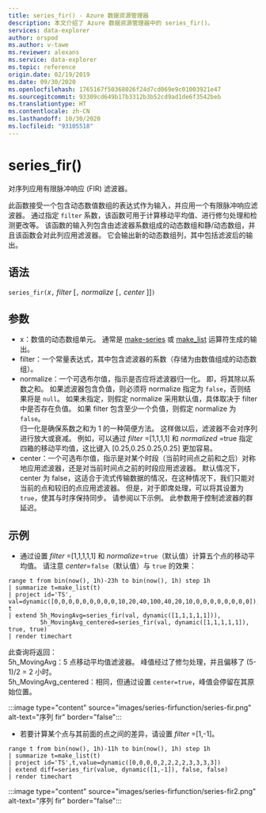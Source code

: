 ```yaml
---
title: series_fir() - Azure 数据资源管理器
description: 本文介绍了 Azure 数据资源管理器中的 series_fir()。
services: data-explorer
author: orspod
ms.author: v-tawe
ms.reviewer: alexans
ms.service: data-explorer
ms.topic: reference
origin.date: 02/19/2019
ms.date: 09/30/2020
ms.openlocfilehash: 1765167f50368026f24d7cd069e9c01003921e47
ms.sourcegitcommit: 93309cd649b17b3312b3b52cd9ad1de6f3542beb
ms.translationtype: HT
ms.contentlocale: zh-CN
ms.lasthandoff: 10/30/2020
ms.locfileid: "93105518"
---
```

# <a name="series_fir"></a>series_fir()

对序列应用有限脉冲响应 (FIR) 滤波器。  

此函数接受一个包含动态数值数组的表达式作为输入，并应用一个有限脉冲响应滤波器。 通过指定 `filter` 系数，该函数可用于计算移动平均值、进行修匀处理和检测更改等。 该函数的输入列包含由滤波器系数组成的动态数组和静/动态数组，并且该函数会对此列应用滤波器。 它会输出新的动态数组列，其中包括滤波后的输出。  

## <a name="syntax"></a>语法

`series_fir(`*x*`,` *filter* [`,` *normalize* [`,` *center* ]]`)`

## <a name="arguments"></a>参数

* x：数值的动态数组单元。 通常是 [make-series](make-seriesoperator.md) 或 [make_list](makelist-aggfunction.md) 运算符生成的输出。
* filter：一个常量表达式，其中包含滤波器的系数（存储为由数值组成的动态数组）。
* normalize：一个可选布尔值，指示是否应将滤波器归一化。 即，将其除以系数之和。 如果滤波器包含负值，则必须将 normalize 指定为 `false`，否则结果将是 `null`。 如果未指定，则假定 normalize 采用默认值，具体取决于 filter 中是否存在负值。 如果 filter 包含至少一个负值，则假定 normalize 为 `false`。  
归一化是确保系数之和为 1 的一种简便方法。 这样做以后，滤波器不会对序列进行放大或衰减。 例如，可以通过 *filter* =[1,1,1,1] 和 *normalized* =true 指定四箱的移动平均值，这比键入 [0.25,0.25.0.25,0.25] 更加容易。
* center：一个可选布尔值，指示是对某个时段（当前时间点之前和之后）对称地应用滤波器，还是对当前时间点之前的时段应用滤波器。 默认情况下，center 为 false，这适合于流式传输数据的情况，在这种情况下，我们只能对当前的点和较旧的点应用滤波器。 但是，对于即席处理，可以将其设置为 `true`，使其与时序保持同步。 请参阅以下示例。 此参数用于控制滤波器的群延迟。

## <a name="examples"></a>示例

* 通过设置 *filter* =[1,1,1,1,1] 和 *normalize*=`true`（默认值）计算五个点的移动平均值。 请注意 *center*=`false`（默认值）与 `true` 的效果：

<!-- csl: https://help.kusto.chinacloudapi.cn:443/Samples -->
```kusto
range t from bin(now(), 1h)-23h to bin(now(), 1h) step 1h
| summarize t=make_list(t)
| project id='TS', val=dynamic([0,0,0,0,0,0,0,0,0,10,20,40,100,40,20,10,0,0,0,0,0,0,0,0]), t
| extend 5h_MovingAvg=series_fir(val, dynamic([1,1,1,1,1])),
         5h_MovingAvg_centered=series_fir(val, dynamic([1,1,1,1,1]), true, true)
| render timechart
```

此查询将返回：  
5h_MovingAvg：5 点移动平均值滤波器。 峰值经过了修匀处理，并且偏移了 (5-1)/2 = 2 小时。  
5h_MovingAvg_centered：相同，但通过设置 `center=true`，峰值会停留在其原始位置。

:::image type="content" source="images/series-firfunction/series-fir.png" alt-text="序列 fir" border="false":::

* 若要计算某个点与其前面的点之间的差异，请设置 *filter* =[1,-1]。

<!-- csl: https://help.kusto.chinacloudapi.cn:443/Samples -->
```kusto
range t from bin(now(), 1h)-11h to bin(now(), 1h) step 1h
| summarize t=make_list(t)
| project id='TS',t,value=dynamic([0,0,0,0,2,2,2,2,3,3,3,3])
| extend diff=series_fir(value, dynamic([1,-1]), false, false)
| render timechart
```

:::image type="content" source="images/series-firfunction/series-fir2.png" alt-text="序列 fir" border="false":::
